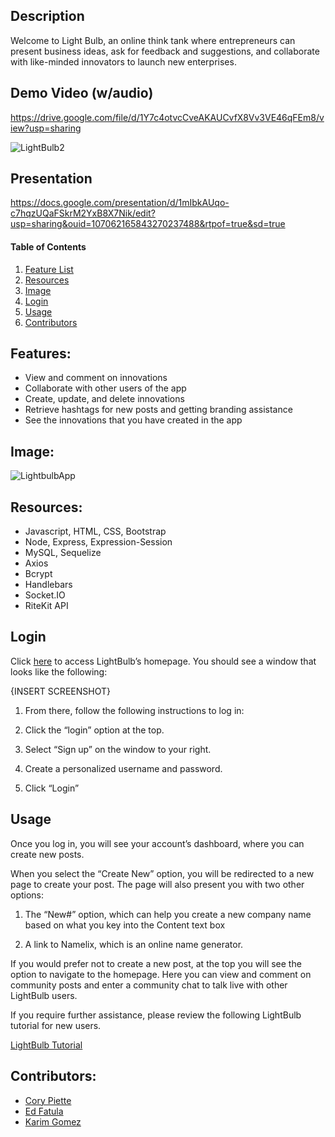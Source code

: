 ## Description

Welcome to Light Bulb, an online think tank where entrepreneurs can present business ideas, ask for feedback and suggestions, and collaborate with like-minded innovators to launch new enterprises.

## Demo Video (w/audio)
https://drive.google.com/file/d/1Y7c4otvcCveAKAUCvfX8Vv3VE46qFEm8/view?usp=sharing

![LightBulb2](https://user-images.githubusercontent.com/80861572/132765071-1e6c1718-f515-472c-b0f8-4ee5c07151c1.png)

## Presentation
https://docs.google.com/presentation/d/1mIbkAUqo-c7hqzUQaFSkrM2YxB8X7Nik/edit?usp=sharing&ouid=107062165843270237488&rtpof=true&sd=true

#### Table of Contents
1. [Feature List](#features)
2. [Resources](#resources)
3. [Image](#image)
4. [Login](#login)
5. [Usage](#usage)
6. [Contributors](#contributors)

## Features:

* View and comment on innovations
* Collaborate with other users of the app
* Create, update, and delete innovations
* Retrieve hashtags for new posts and getting branding assistance
* See the innovations that you have created in the app

## Image:
![LightbulbApp](https://user-images.githubusercontent.com/80861572/132767417-60e5bff3-00b0-4aab-96d0-ef6af47590b1.png)

## Resources:

- Javascript, HTML, CSS, Bootstrap
- Node, Express, Expression-Session
- MySQL, Sequelize
- Axios
- Bcrypt
- Handlebars
- Socket.IO
- RiteKit API


## Login

Click [here](https://desolate-harbor-35577.herokuapp.com/) to access LightBulb’s homepage. You should see a window that looks like the following:

{INSERT SCREENSHOT}

1. From there, follow the following instructions to log in:

2. Click the “login” option at the top.

3. Select “Sign up” on the window to your right.

4. Create a personalized username and password.

5. Click “Login”


## Usage

Once you log in, you will see your account’s dashboard, where you can create new posts.

When you select the “Create New” option, you will be redirected to a new page to create your post. The page will also present you with two other options:

1. The “New#” option, which can help you create a new company name based on what you key into the Content text box

2. A link to Namelix, which is an online name generator.


If you would prefer not to create a new post, at the top you will see the option to navigate to the homepage. Here you can view and comment on community posts and enter a community chat to talk live with other LightBulb users.

If you require further assistance, please review the following LightBulb tutorial for new users.

[LightBulb Tutorial](https://drive.google.com/file/d/1Y7c4otvcCveAKAUCvfX8Vv3VE46qFEm8/view)

## Contributors:
* [Cory Piette](https://github.com/coryjpiette) 
* [Ed Fatula](https://github.com/shooters00)
* [Karim Gomez](https://github.com/kgomez1990) 
